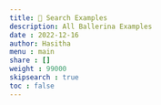 ```yaml
---
title: 🔎 Search Examples
description: All Ballerina Examples
date : 2022-12-16
author: Hasitha
menu : main
share : []
weight : 99000
skipsearch : true
toc : false
---
```


<link href="/_pagefind/pagefind-ui.css" rel="stylesheet">
<script src="/_pagefind/pagefind-ui.js" type="text/javascript"></script>

<div id="search"></div>
<script type="text/javascript">
 window.addEventListener('DOMContentLoaded', (event) => {
        new PagefindUI({ 
          element: "#search",
          showEmptyFilters: false
        });
        let searchParams = new URLSearchParams(window.location.search);
        var inputbox = document.getElementById("search").querySelector('input');
        if (searchParams.has('q')) {
          // Handle direct url.
          let value = searchParams.get('q');
          inputbox.value = value;
          var ev = new Event('input');
          inputbox.dispatchEvent(ev);
        }
        inputbox.addEventListener('keyup', (event) => {
          event.preventDefault();
          if (event.keyCode === 13) {
            searchParams.set("q", inputbox.value);
            window.location.search = searchParams.toString();
          } else if (event.keyCode == 27) {
            inputbox.value = "";
          } else {
            return true;
          }
        });
    });
</script>
